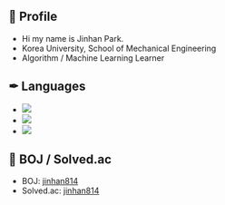 ## 👋 Profile

- Hi my name is Jinhan Park.
- Korea University, School of Mechanical Engineering
- Algorithm / Machine Learning Learner

## ✒ Languages

- <img src="https://img.shields.io/badge/C-FBC02D?style=flat-square&logo=C&logoColor=white"/>
- <img src="https://img.shields.io/badge/C++-1E88E5?style=flat-square&logo=C%2B%2B&logoColor=white"/>
- <img src="https://img.shields.io/badge/Python-3766AB?style=flat-square&logo=Python&logoColor=white"/>

## 💎 BOJ / Solved.ac

- BOJ: [jinhan814](https://www.acmicpc.net/user/jinhan814)
- Solved.ac: [jinhan814](https://solved.ac/profile/jinhan814)
